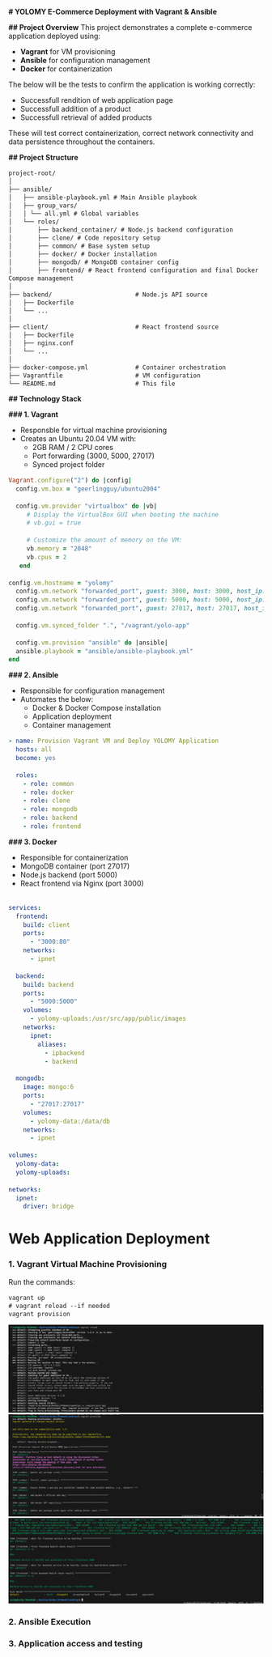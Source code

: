 **# YOLOMY E-Commerce Deployment with Vagrant & Ansible**

**## Project Overview**
This project demonstrates a complete e-commerce application deployed using:
- ****Vagrant**** for VM provisioning
- ****Ansible**** for configuration management
- ****Docker**** for containerization


The below will be the tests to confirm the application is working correctly:
- Successfull rendition of web application page
- Successfull addition of a product
- Successfull retrieval of added products

These will test correct containerization, correct network connectivity and data persistence throughout the containers.

**## Project Structure**
```
project-root/
│
├── ansible/
│   ├── ansible-playbook.yml # Main Ansible playbook
│   ├── group_vars/
│   │ └── all.yml # Global variables
│   └── roles/
│       ├── backend_container/ # Node.js backend configuration
│       ├── clone/ # Code repository setup
│       ├── common/ # Base system setup
│       ├── docker/ # Docker installation
│       ├── mongodb/ # MongoDB container config
│       ├── frontend/ # React frontend configuration and final Docker Compose management
│
├── backend/                       # Node.js API source
│   ├── Dockerfile
│   └── ...
│
├── client/                        # React frontend source
│   ├── Dockerfile
│   ├── nginx.conf
│   └── ...
│
├── docker-compose.yml             # Container orchestration
├── Vagrantfile                    # VM configuration
└── README.md                      # This file
```
**## Technology Stack**

**### 1. Vagrant**
- Responsble for virtual machine provisioning
- Creates an Ubuntu 20.04 VM with:
  - 2GB RAM / 2 CPU cores
  - Port forwarding (3000, 5000, 27017)
  - Synced project folder

```ruby
Vagrant.configure("2") do |config|
  config.vm.box = "geerlingguy/ubuntu2004"

  config.vm.provider "virtualbox" do |vb|
     # Display the VirtualBox GUI when booting the machine
     # vb.gui = true

     # Customize the amount of memory on the VM:
     vb.memory = "2048"
     vb.cpus = 2
   end

config.vm.hostname = "yolomy"
  config.vm.network "forwarded_port", guest: 3000, host: 3000, host_ip: "127.0.0.1"
  config.vm.network "forwarded_port", guest: 5000, host: 5000, host_ip: "127.0.0.1"
  config.vm.network "forwarded_port", guest: 27017, host: 27017, host_ip: "127.0.0.1"

  config.vm.synced_folder ".", "/vagrant/yolo-app"

  config.vm.provision "ansible" do |ansible|
  ansible.playbook = "ansible/ansible-playbook.yml"
end
```
**### 2. Ansible**
- Responsible for configuration management
- Automates the below:
  -   Docker & Docker Compose installation
  -   Application deployment
  -   Container management

```yml
- name: Provision Vagrant VM and Deploy YOLOMY Application
  hosts: all
  become: yes

  roles:
    - role: common
    - role: docker
    - role: clone
    - role: mongodb
    - role: backend
    - role: frontend
```
**### 3. Docker**
- Responsible for containerization
-   MongoDB container (port 27017)
-   Node.js backend (port 5000)
-   React frontend via Nginx (port 3000)
```yml

services:
  frontend:
    build: client
    ports:
      - "3000:80"
    networks:
      - ipnet

  backend:
    build: backend
    ports:
      - "5000:5000"
    volumes:
      - yolomy-uploads:/usr/src/app/public/images
    networks:
      ipnet:
        aliases:
          - ipbackend
          - backend

  mongodb:
    image: mongo:6
    ports:
      - "27017:27017"
    volumes:
      - yolomy-data:/data/db
    networks:
      - ipnet

volumes:
  yolomy-data:
  yolomy-uploads:

networks:
  ipnet:
    driver: bridge
```
# Web Application Deployment

### 1. Vagrant Virtual Machine Provisioning
Run the commands:
```
vagrant up
# vagrant reload --if needed
vagrant provision
```
![vagrant_command](./vagrantup.png "vagrant_command")
![vagrant_command](./vagrantup1.png "vagrant_command")
![vagrant_command](./vagrantup2.png "vagrant_command")

### 2. Ansible Execution
### 3. Application access and testing